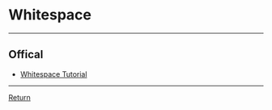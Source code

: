 # Whitespace

---

## Offical

- [Whitespace Tutorial](https://web.archive.org/web/20150618184706/http://compsoc.dur.ac.uk/whitespace/tutorial.php)

---

[Return](./../readme.md)
